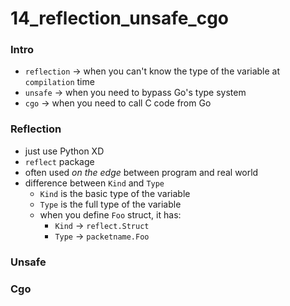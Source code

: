 # 14_reflection_unsafe_cgo

### Intro
* `reflection` -> when you can't know the type of the variable at `compilation` time
* `unsafe` -> when you need to bypass Go's type system
* `cgo` -> when you need to call C code from Go

### Reflection
* just use Python XD
* `reflect` package
* often used *on the edge* between program and real world
* difference between `Kind` and `Type`
    - `Kind` is the basic type of the variable
    - `Type` is the full type of the variable
    - when you define `Foo` struct, it has:
        - `Kind` -> `reflect.Struct`
        - `Type` -> `packetname.Foo`

### Unsafe

### Cgo